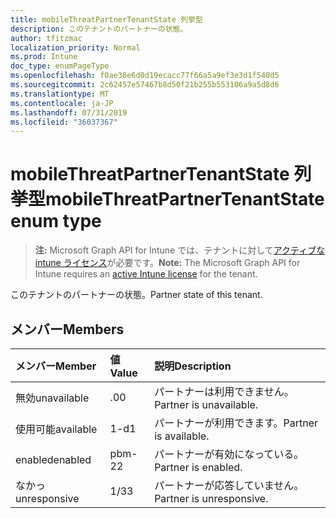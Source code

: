 ```yaml
---
title: mobileThreatPartnerTenantState 列挙型
description: このテナントのパートナーの状態。
author: tfitzmac
localization_priority: Normal
ms.prod: Intune
doc_type: enumPageType
ms.openlocfilehash: f0ae38e6d0d19ecacc77f66a5a9ef3e3d1f540d5
ms.sourcegitcommit: 2c62457e57467b8d50f21b255b553106a9a5d8d6
ms.translationtype: MT
ms.contentlocale: ja-JP
ms.lasthandoff: 07/31/2019
ms.locfileid: "36037367"
---
```

# <a name="mobilethreatpartnertenantstate-enum-type"></a><span data-ttu-id="97011-103">mobileThreatPartnerTenantState 列挙型</span><span class="sxs-lookup"><span data-stu-id="97011-103">mobileThreatPartnerTenantState enum type</span></span>

> <span data-ttu-id="97011-104">**注:** Microsoft Graph API for Intune では、テナントに対して[アクティブな intune ライセンス](https://go.microsoft.com/fwlink/?linkid=839381)が必要です。</span><span class="sxs-lookup"><span data-stu-id="97011-104">**Note:** The Microsoft Graph API for Intune requires an [active Intune license](https://go.microsoft.com/fwlink/?linkid=839381) for the tenant.</span></span>

<span data-ttu-id="97011-105">このテナントのパートナーの状態。</span><span class="sxs-lookup"><span data-stu-id="97011-105">Partner state of this tenant.</span></span>

## <a name="members"></a><span data-ttu-id="97011-106">メンバー</span><span class="sxs-lookup"><span data-stu-id="97011-106">Members</span></span>
|<span data-ttu-id="97011-107">メンバー</span><span class="sxs-lookup"><span data-stu-id="97011-107">Member</span></span>|<span data-ttu-id="97011-108">値</span><span class="sxs-lookup"><span data-stu-id="97011-108">Value</span></span>|<span data-ttu-id="97011-109">説明</span><span class="sxs-lookup"><span data-stu-id="97011-109">Description</span></span>|
|:---|:---|:---|
|<span data-ttu-id="97011-110">無効</span><span class="sxs-lookup"><span data-stu-id="97011-110">unavailable</span></span>|<span data-ttu-id="97011-111">.0</span><span class="sxs-lookup"><span data-stu-id="97011-111">0</span></span>|<span data-ttu-id="97011-112">パートナーは利用できません。</span><span class="sxs-lookup"><span data-stu-id="97011-112">Partner is unavailable.</span></span>|
|<span data-ttu-id="97011-113">使用可能</span><span class="sxs-lookup"><span data-stu-id="97011-113">available</span></span>|<span data-ttu-id="97011-114">1-d</span><span class="sxs-lookup"><span data-stu-id="97011-114">1</span></span>|<span data-ttu-id="97011-115">パートナーが利用できます。</span><span class="sxs-lookup"><span data-stu-id="97011-115">Partner is available.</span></span>|
|<span data-ttu-id="97011-116">enabled</span><span class="sxs-lookup"><span data-stu-id="97011-116">enabled</span></span>|<span data-ttu-id="97011-117">pbm-2</span><span class="sxs-lookup"><span data-stu-id="97011-117">2</span></span>|<span data-ttu-id="97011-118">パートナーが有効になっている。</span><span class="sxs-lookup"><span data-stu-id="97011-118">Partner is enabled.</span></span>|
|<span data-ttu-id="97011-119">なかっ</span><span class="sxs-lookup"><span data-stu-id="97011-119">unresponsive</span></span>|<span data-ttu-id="97011-120">1/3</span><span class="sxs-lookup"><span data-stu-id="97011-120">3</span></span>|<span data-ttu-id="97011-121">パートナーが応答していません。</span><span class="sxs-lookup"><span data-stu-id="97011-121">Partner is unresponsive.</span></span>|



